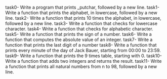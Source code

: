 task0- Write a program that prints _putchar, followed by a new line.
task1- Write a function that prints the alphabet, in lowercase, followed by a new line.
task2- Write a function that prints 10 times the alphabet, in lowercase, followed by a new line.
task3- Write a function that checks for lowercase character.
task4- Write a function that checks for alphabetic character.
task5- Write a function that prints the sign of a number.
task6- Write a function that computes the absolute value of an integer.
task7- Write a function that prints the last digit of a number
task8- Write a function that prints every minute of the day of Jack Bauer, starting from 00:00 to 23:59.
task9- Write a function that prints the 9 times table, starting with 0.
task10- Write a function that adds two integers and returns the result.
task11- Write a function that prints all natural numbers from n to 98, followed by a new line.
